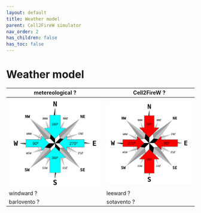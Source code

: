 ```yaml
---
layout: default
title: Weather model
parent: Cell2FireW simulator
nav_order: 2
has_children: false
has_toc: false
---
```


# Weather model

| metereological ? | Cell2FireW ? |
| --- | --- |
| ![angulos](img/Cell2Fire_angulos.png) | ![meteo](img/meteo_angulos.png) |
| windward ?  | leeward ? |
| barlovento ? |  sotavento  ? |

